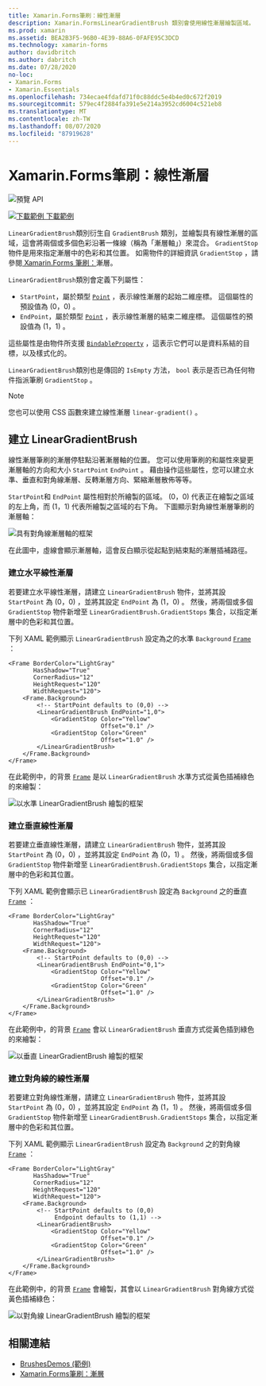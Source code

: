 ```yaml
---
title: Xamarin.Forms筆刷：線性漸層
description: Xamarin.FormsLinearGradientBrush 類別會使用線性漸層繪製區域。
ms.prod: xamarin
ms.assetid: BEA2B3F5-96B0-4E39-88A6-0FAFE95C3DCD
ms.technology: xamarin-forms
author: davidbritch
ms.author: dabritch
ms.date: 07/28/2020
no-loc:
- Xamarin.Forms
- Xamarin.Essentials
ms.openlocfilehash: 734ecae4fdafd71f0c88ddc5e4b4ed0c672f2019
ms.sourcegitcommit: 579ec4f2884fa391e5e214a3952cd6004c521eb8
ms.translationtype: MT
ms.contentlocale: zh-TW
ms.lasthandoff: 08/07/2020
ms.locfileid: "87919628"
---
```

# <a name="no-locxamarinforms-brushes-linear-gradients"></a>Xamarin.Forms筆刷：線性漸層

![預覽 API](~/media/shared/preview.png "此 API 目前是發行前版本")

[![下載範例](~/media/shared/download.png) 下載範例](https://github.com/xamarin/xamarin-forms-samples/tree/master/UserInterface/BrushDemos)

`LinearGradientBrush`類別衍生自 `GradientBrush` 類別，並繪製具有線性漸層的區域，這會將兩個或多個色彩沿著一條線（稱為「漸層軸」）來混合。 `GradientStop`物件是用來指定漸層中的色彩和其位置。 如需物件的詳細資訊 `GradientStop` ，請參閱[ Xamarin.Forms 筆刷：](gradient.md)漸層。

`LinearGradientBrush`類別會定義下列屬性：

- `StartPoint`，屬於類型 [`Point`](xref:Xamarin.Forms.Point) ，表示線性漸層的起始二維座標。 這個屬性的預設值為 (0，0) 。
- `EndPoint`，屬於類型 [`Point`](xref:Xamarin.Forms.Point) ，表示線性漸層的結束二維座標。 這個屬性的預設值為 (1，1) 。

這些屬性是由物件所支援 [`BindableProperty`](xref:Xamarin.Forms.BindableProperty) ，這表示它們可以是資料系結的目標，以及樣式化的。

`LinearGradientBrush`類別也是傳回的 `IsEmpty` 方法， `bool` 表示是否已為任何物件指派筆刷 `GradientStop` 。

> [!NOTE]
> 您也可以使用 CSS 函數來建立線性漸層 `linear-gradient()` 。

## <a name="create-a-lineargradientbrush"></a>建立 LinearGradientBrush

線性漸層筆刷的漸層停駐點沿著漸層軸的位置。 您可以使用筆刷的和屬性來變更漸層軸的方向和大小 `StartPoint` `EndPoint` 。 藉由操作這些屬性，您可以建立水準、垂直和對角線漸層、反轉漸層方向、緊縮漸層散佈等等。

`StartPoint`和 `EndPoint` 屬性相對於所繪製的區域。  (0，0) 代表正在繪製之區域的左上角，而 (1，1) 代表所繪製之區域的右下角。 下圖顯示對角線性漸層筆刷的漸層軸：

![具有對角線漸層軸的框架](lineargradient-images/gradient-axis.png)

在此圖中，虛線會顯示漸層軸，這會反白顯示從起點到結束點的漸層插補路徑。

### <a name="create-a-horizontal-linear-gradient"></a>建立水平線性漸層

若要建立水平線性漸層，請建立 `LinearGradientBrush` 物件，並將其設 `StartPoint` 為 (0，0) ，並將其設定 `EndPoint` 為 (1，0) 。 然後，將兩個或多個 `GradientStop` 物件新增至 `LinearGradientBrush.GradientStops` 集合，以指定漸層中的色彩和其位置。

下列 XAML 範例顯示 `LinearGradientBrush` 設定為之的水準 `Background` [`Frame`](xref:Xamarin.Forms.Frame) ：

```xaml
<Frame BorderColor="LightGray"
       HasShadow="True"
       CornerRadius="12"
       HeightRequest="120"
       WidthRequest="120">
    <Frame.Background>
        <!-- StartPoint defaults to (0,0) -->
        <LinearGradientBrush EndPoint="1,0">
            <GradientStop Color="Yellow"
                          Offset="0.1" />
            <GradientStop Color="Green"
                          Offset="1.0" />
        </LinearGradientBrush>
    </Frame.Background>
</Frame>  
```

在此範例中，的背景 [`Frame`](xref:Xamarin.Forms.Frame) 是以 `LinearGradientBrush` 水準方式從黃色插補綠色的來繪製：

![以水準 LinearGradientBrush 繪製的框架](lineargradient-images/horizontal.png)

### <a name="create-a-vertical-linear-gradient"></a>建立垂直線性漸層

若要建立垂直線性漸層，請建立 `LinearGradientBrush` 物件，並將其設 `StartPoint` 為 (0，0) ，並將其設定 `EndPoint` 為 (0，1) 。 然後，將兩個或多個 `GradientStop` 物件新增至 `LinearGradientBrush.GradientStops` 集合，以指定漸層中的色彩和其位置。

下列 XAML 範例會顯示已 `LinearGradientBrush` 設定為 `Background` 之的垂直 [`Frame`](xref:Xamarin.Forms.Frame) ：

```xaml
<Frame BorderColor="LightGray"
       HasShadow="True"
       CornerRadius="12"
       HeightRequest="120"
       WidthRequest="120">
    <Frame.Background>
        <!-- StartPoint defaults to (0,0) -->    
        <LinearGradientBrush EndPoint="0,1">
            <GradientStop Color="Yellow"
                          Offset="0.1" />
            <GradientStop Color="Green"
                          Offset="1.0" />
        </LinearGradientBrush>
    </Frame.Background>
</Frame>
```

在此範例中，的背景 [`Frame`](xref:Xamarin.Forms.Frame) 會以 `LinearGradientBrush` 垂直方式從黃色插到綠色的來繪製：

![以垂直 LinearGradientBrush 繪製的框架](lineargradient-images/vertical.png)

### <a name="create-a-diagonal-linear-gradient"></a>建立對角線的線性漸層

若要建立對角線性漸層，請建立 `LinearGradientBrush` 物件，並將其設 `StartPoint` 為 (0，0) ，並將其設定 `EndPoint` 為 (1，1) 。 然後，將兩個或多個 `GradientStop` 物件新增至 `LinearGradientBrush.GradientStops` 集合，以指定漸層中的色彩和其位置。

下列 XAML 範例顯示 `LinearGradientBrush` 設定為 `Background` 之的對角線 [`Frame`](xref:Xamarin.Forms.Frame) ：

```xaml
<Frame BorderColor="LightGray"
       HasShadow="True"
       CornerRadius="12"
       HeightRequest="120"
       WidthRequest="120">
    <Frame.Background>
        <!-- StartPoint defaults to (0,0)      
             Endpoint defaults to (1,1) -->
        <LinearGradientBrush>
            <GradientStop Color="Yellow"
                          Offset="0.1" />
            <GradientStop Color="Green"
                          Offset="1.0" />
        </LinearGradientBrush>
    </Frame.Background>
</Frame>
```

在此範例中，的背景 [`Frame`](xref:Xamarin.Forms.Frame) 會繪製，其會以 `LinearGradientBrush` 對角線方式從黃色插補綠色：

![以對角線 LinearGradientBrush 繪製的框架](lineargradient-images/diagonal.png)

## <a name="related-links"></a>相關連結

- [BrushesDemos (範例) ](https://github.com/xamarin/xamarin-forms-samples/tree/master/UserInterface/BrushDemos)
- [Xamarin.Forms筆刷：漸層](gradient.md)

